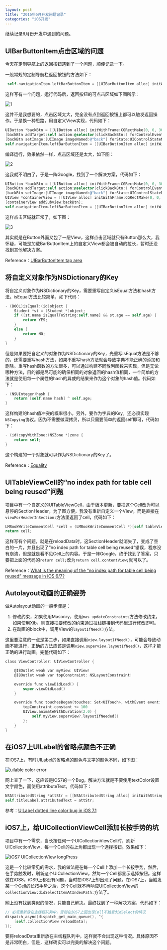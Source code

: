 ```yaml
---
layout: post
title: "2016年6月开发问题记录"
categories: "iOS开发"
---
```


继续记录6月份开发中遇到的问题。

## UIBarButtonItem点击区域的问题

今天在定制导航上的返回按钮遇到了一个问题，顺便记录一下。

一般常规的定制导航栏返回按钮的方法如下：

```objectivec
 self.navigationItem.leftBarButtonItem = [[UIBarButtonItem alloc] initWithImage:[UIImage imageNamed:@"back"] style:UIBarButtonItemStyleDone target:self action:@selector(clickBackBtn:)];
```

这样写有一个问题，运行代码后，返回按钮的可点击区域如下图所示：

![1](http://7xn88v.com1.z0.glb.clouddn.com/d869dc4bbc06c476771fc0cfe1b19d49.png)

这并不是我想要的，点击区域太大，完全没有点到返回按钮上都可以触发返回操作。于是换一种思路，用自定义View实现，代码如下：

```objectivec
UIButton *backBtn = [[UIButton alloc] initWithFrame:CGRectMake(0, 0, 30, 44)];
[backBtn addTarget:self action:@selector(clickBackBtn:) forControlEvents:UIControlEventTouchUpInside];
[backBtn setImage:[UIImage imageNamed:@"back"] forState:UIControlStateNormal];
self.navigationItem.leftBarButtonItem = [[UIBarButtonItem alloc] initWithCustomView:backBtn];
```

编译运行，效果依然一样，点击区域还是太大，如下图：

![2](http://7xn88v.com1.z0.glb.clouddn.com/639a2d998265085ba8f03b4fb3cc6068.png)

这我就不明白了，于是一阵Google，找到了一个解决方案，代码如下：

```objectivec
UIButton *backBtn = [[UIButton alloc] initWithFrame:CGRectMake(0, 0, 30, 44)];
[backBtn addTarget:self action:@selector(clickBackBtn:) forControlEvents:UIControlEventTouchUpInside];
[backBtn setImage:[UIImage imageNamed:@"back"] forState:UIControlStateNormal];
UIView *containerView = [[UIView alloc] initWithFrame:CGRectMake(0, 0, 30, 44)];
[containerView addSubview:backBtn];
self.navigationItem.leftBarButtonItem = [[UIBarButtonItem alloc] initWithCustomView:containerView];
```

这样点击区域就正常了，如下图：

![3](http://7xn88v.com1.z0.glb.clouddn.com/0b15b63f3ddab728a7c593154f0083a2.png)

其实就是在Button外面又包了一层View，这样点击区域就只有Button那么大，我怀疑，可能是加载BarButtonItem上的自定义View都会被自动的拉长，暂时还没找到其他解决方案。

Reference：[UIBarButtonItem tap area](http://stackoverflow.com/questions/16858433/uibarbuttonitem-tap-area)

## 将自定义对象作为NSDictionary的Key

将自定义对象作为NSDictionary的Key，需要重写自定义isEqual方法和hash方法。isEqual方法比较简单，如下代码：

```objectivec
- (BOOL)isEqual:(id)object {
    Student *st = (Student *)object;
    if ([st.name isEqualToString:self.name] && st.age == self.age) {
        return YES;
    }
    else {
        return NO;
    }
}

```

但是如果要把自定义的对象作为NSDictionary的Key，光重写isEqual方法是不够的，还需要重写hash方法，如果不重写hash方法就会导致字典不能正确的添加和删除。重写hash函数的方法很多，可以通过构建不同散列函数来实现，但是无论哪种方法，目的都是尽可能的确保相同的对象返回的hash值相同，一个简单的方法就是使用每一个属性的hash的异或的结果来作为这个对象的hash值。代码如下：

```objectivec
- (NSUInteger)hash {
    return [self.name hash] ^ self.age;
}
```

这样构建的hash值冲突的概率很小。另外，要作为字典的Key，还必须实现`NSCopying`协议。因为不需要做深拷贝，所以只需要简单的返回self即可，代码如下：

```objectivec
- (id)copyWithZone:(NSZone *)zone {
    return self;
}
```

这个构建的一个对象就可以作为NSDictionary的Key了。

Reference：[Equality](http://nshipster.com/equality/)

## UITableViewCell的“no index path for table cell being reused”问题

项目中有一个自定义的UITableViewCell，由于版本更新，要把这个Cell改为可以悬停的SectionHeader，为了图方便，我没有重新自定义一个View，而是直接在`viewForHeaderInSection:`方法里返回了cell，代码如下：

```objectivec
LMBookWriteCommentCell *cell = (LMBookWriteCommentCell *)[self tableView:self.tableView writeCommentCellWithIndexPath:nil];
return cell;
```

这样写有个问题，就是在reloadData时，这SectionHeader就消失了，变成了空白的一片，并且出现了“no index path for table cell being reused”错误，程序没有崩溃，但是就是看不见Cell上的内容。于是一阵Google，终于找到了答案，只要把上面的代码的`return cell;`改为`return cell.contentView;`就可以了。

Reference：[What is the meaning of the “no index path for table cell being reused” message in iOS 6/7?](http://stackoverflow.com/questions/12772197/what-is-the-meaning-of-the-no-index-path-for-table-cell-being-reused-message-i?lq=1)

## Autolayout动画的正确姿势

做Autolayout动画的一般步骤是：

1. 修改约束，如果使用Masonry，使用`mas_updateConstraints`方法修改约束，如果使用Xib，则直接把要修改的约束通过拉线链接到代码里进行修改即可。
2. 在动画的block中，调用View的`layoutIfNeed()`方法。

这里要注意的一点是第二步，如果直接调用`view.layoutIfNeed()`，可能会导致动画不能进行，正确的方法应该是调用`view.superview.layoutIfNeed()`，这样才能正确的进行动画。完整代码如下：

```objectivec
class ViewController: UIViewController {

    @IBOutlet weak var myView: UIView!
    @IBOutlet weak var topConstraint: NSLayoutConstraint!

    override func viewDidLoad() {
        super.viewDidLoad()
    }

    override func touchesBegan(touches: Set<UITouch>, withEvent event: UIEvent?) {
        topConstraint.constant += 100
        UIView.animateWithDuration(2.0) {
            self.myView.superview?.layoutIfNeeded()
        };
    }
}
```

## 在iOS7上UILabel的省略点颜色不正确

在iOS7上，有时UILabel的省略点的颜色与文字的颜色不同，如下图：

![uilable color error](http://7xn88v.com1.z0.glb.clouddn.com/90fa287185b4062e4c37dd86ac05436b.png)

网上查了一下，这应该是iOS7的一个Bug，解决方法就是不要使用textColor设置文字颜色，而使用attributeText，代码如下：

```objectivec
NSAttributedString *attStr = [[NSAttributedString alloc] initWithString:self.titleLabel.text attributes:@{NSForegroundColorAttributeName:style.fColor, NSFontAttributeName:style.font}];
self.titleLabel.attributedText = attStr;
```

参考：[UILabel dotted line color bug in iOS 7.1](http://stackoverflow.com/questions/22718172/uilabel-dotted-line-color-bug-in-ios-7-1)

## iOS7上，给UICollectionViewCell添加长按手势的坑

项目中有一个需求，当长按任何一个UICollectionViewCell时，刷新UICollectionView，每一个Cell的右上角都出现一个选择按钮。效果如下：

![iOS7 UICollectionView longPress](http://7xn88v.com1.z0.glb.clouddn.com/88e710b25fdcd0403ba7fe2610bd1547.png)

这是一个比较常见的需求，我的做法是在每一个Cell上添加一个长按手势，然后，在手势触发时，刷新这个UICollectionView，然每一个Cell都显示选择按钮。这样做在iOS8，iOS9上都没有问题，当时在iOS7上却出现了问题。在iOS7上，当触发某一个Cell的长按手势之后，这个Cell就不再响应UICollectionView的`collectionView:didSelectItemAtIndexPath:`方法了。

网上没有找到类似的情况，只能自己解决。最终找到了一种解决方案，代码如下：

```objectivec
// 必须重新放在主线程队列中，否则在iOS7上回出现Cell不触发didSelect的情况
dispatch_async(dispatch_get_main_queue(), ^{
    [self.collectionView reloadData];
});
```

要将reloadData重新放在主线程队列中，这样就不会出现这种情况。具体原因不是非常明白，但是，这样确实可以完美的解决这个问题。
